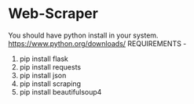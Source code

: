 # Web-Scraper
You should have python install in your system. https://www.python.org/downloads/
REQUIREMENTS -
1) pip install flask 
2) pip install requests 
3) pip install json 
4) pip install scraping 
5) pip install beautifulsoup4 
